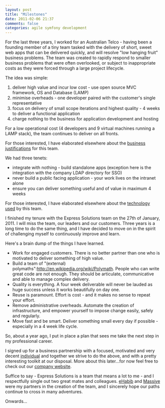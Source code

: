 ```yaml
---
layout: post
title: "Milestones"
date: 2011-02-06 21:37
comments: false
categories: agile symfony development
---
```


For the last three years, I worked for an Australian Telco - having been a founding member of a tiny team tasked with the delivery of short, sweet web apps that can be delivered quickly, and will resolve "low hanging fruit" business problems.  The team was created to rapidly respond to smaller business problems that were often overlooked, or subject to inappropriate costs as they were forced through a large project lifecycle.  

The idea was simple:

1. deliver high value and incur low cost - use open source MVC framework, OS and Database (LAMP)
2. minimise overheads - one developer paired with the customer's single representative
3. focus on delivery of small scope iterations and highest quality - 4 weeks to deliver a functional application
4. charge nothing to the business for application development and hosting

For a low operational cost (4 developers and 9 virtual machines running a LAMP stack), the team continues to deliver on all fronts.

For those interested, I have elaborated elsewhere about the [business justifications](/2011/02/Agile-Corporate/) for this team.

We had three tenets:

* integrate with nothing - build standalone apps (exception here is the integration with the company LDAP directory for SSO)
* never build a public facing application - your work lives on the intranet alone
* ensure you can deliver something useful and of value in maximum 4 weeks

For those interested, I have elaborated elsewhere about the [technology used](/2011/02/Technology-Agile-Corporate/) by this team.

I finished my tenure with the Express Solutions team on the 27th of January, 2011.  I will miss the team, our leaders and our customers.  Three years is a long time to do the same thing, and I have decided to move on in the spirit of challenging myself to continuously improve and learn.

Here's a brain dump of the things I have learned.

* Work for engaged customers.  There is no better partner than one who is motivated to deliver something of high value.
* Build a team of "(external) polymaths":http://en.wikipedia.org/wiki/Polymath.  People who can write great code are not enough.  They should be articulate, communicative and able to manage complex delivery.
* Quality is everything.  A four week deliverable will never be lauded as huge success unless it works beautifully on day one.
* Reuse is paramount.  Effort is cost - and it makes no sense to repeat your effort.
* Remove administrative overheads.  Automate the creation of infrastructure, and empower yourself to impose change easily, safely and regularly.
* Move fast and be smart.  Deliver something small every day if possible - especially in a 4 week life cycle.

So, about a year ago, I put in place a plan that sees me take the next step in my professional career.

I signed up for a business partnership with a focused, motivated and very decent [individual](http://twitter.com/danfowlie) and together we strive to do the above, and with a pretty interesting toolkit at our disposal.  More about this later...for now feel free to check out our [company website](http://trineo.co.nz).

Suffice to say - Express Solutions is a team that means a lot to me - and I respectfully single out two great mates and colleagues.  [eHabib](http://twitter.com/sherifmansour) and [Massive](http://twitter.com/jmasson) were my partners in the creation of the team, and I sincerely hope our paths continue to cross in many adventures.  

Onwards...

